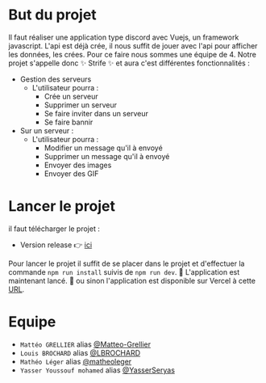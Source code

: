 # But du projet

Il faut réaliser une application type discord avec Vuejs, un framework javascript. L'api est déjà crée, il nous suffit de jouer avec l'api pour afficher les données, les crées. Pour ce faire nous sommes une équipe de 4.
Notre projet s'appelle donc ✨ Strife ✨ et aura c'est différentes fonctionnalités :

- Gestion des serveurs
  - L'utilisateur pourra :
    - Crée un serveur
    - Supprimer un serveur
    - Se faire inviter dans un serveur
    - Se faire bannir
- Sur un serveur :
  - L'utilisateur pourra :
    - Modifier un message qu'il à envoyé
    - Supprimer un message qu'il à envoyé
    - Envoyer des images
    - Envoyer des GIF

# Lancer le projet

il faut télécharger le projet :

- Version release 👉 [ici](https://github.com/Matteo-Grellier/Strife/archive/refs/tags/v1.0.0.zip)

Pour lancer le projet il suffit de se placer dans le projet et d'effectuer la commande `npm run install` suivis de `npm run dev`.
🎉 L'application est maintenant lancé. 🎉 ou sinon l'application est disponible sur Vercel à cette [URL](https://strife-eight.vercel.app/).

# Equipe

- `Mattéo GRELLIER` alias [@Matteo-Grellier](https://github.com/Matteo-Grellier)
- `Louis BROCHARD` alias [@LBROCHARD](https://github.com/LBROCHARD)
- `Mathéo Léger` alias [@matheoleger](https://github.com/matheoleger)
- `Yasser Youssouf mohamed` alias [@YasserSeryas](https://github.com/YasserSeryas)
